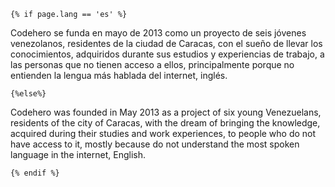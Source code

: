 	{% if page.lang == 'es' %}

Codehero se funda en mayo de 2013 como un proyecto de seis jóvenes venezolanos, residentes de la ciudad de Caracas, con el sueño de llevar los conocimientos, adquiridos durante sus estudios y experiencias de trabajo, a las personas que no tienen acceso a ellos, principalmente porque no entienden la lengua más hablada del internet, inglés.

	{%else%}

Codehero was founded in May 2013 as a project of six young Venezuelans, residents of the city of Caracas, with the dream of bringing the knowledge, acquired during their studies and work experiences,  to people who do not have access to it, mostly because do not  understand the most spoken language in the internet, English.

	{% endif %}
